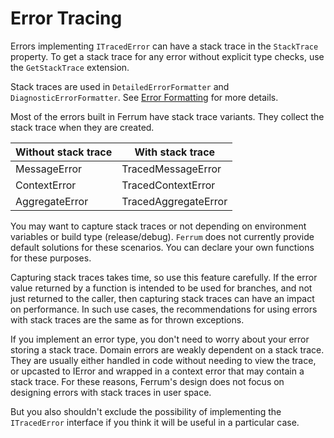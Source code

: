 # Error Tracing

Errors implementing `ITracedError` can have a stack trace in the `StackTrace` property.
To get a stack trace for any error without explicit type checks, use the `GetStackTrace` extension.

Stack traces are used in `DetailedErrorFormatter` and `DiagnosticErrorFormatter`.
See [Error Formatting](ErrorFormatting.md) for more details.

Most of the errors built in Ferrum have stack trace variants. 
They collect the stack trace when they are created.

| Without stack trace | With stack trace     |
|---------------------|----------------------|
| MessageError        | TracedMessageError   |
| ContextError        | TracedContextError   |
| AggregateError      | TracedAggregateError |

You may want to capture stack traces or not depending on environment variables or build type (release/debug).
`Ferrum` does not currently provide default solutions for these scenarios.
You can declare your own functions for these purposes.

Capturing stack traces takes time, so use this feature carefully.
If the error value returned by a function is intended to be used for branches,
and not just returned to the caller, then capturing stack traces can have an impact on performance.
In such use cases, the recommendations for using errors with stack traces are the same as for thrown exceptions.

<div class="warning">
If you implement an error type, you don't need to worry about your error storing a stack trace.
Domain errors are weakly dependent on a stack trace.
They are usually either handled in code without needing to view the trace, 
or upcasted to IError and wrapped in a context error that may contain a stack trace.
For these reasons, Ferrum's design does not focus on designing errors with stack traces in user space.

But you also shouldn't exclude the possibility of implementing the <code>ITracedError</code> interface
if you think it will be useful in a particular case.
</div>
